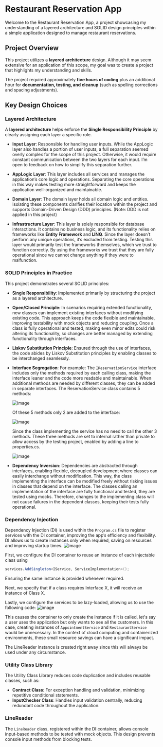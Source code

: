 # Restaurant Reservation App

Welcome to the Restaurant Reservation App, a project showcasing my understanding of a layered architecture and SOLID design principles within a simple application designed to manage restaurant reservations.

## Project Overview

This project utilizes a **layered architecture** design. Although it may seem extensive for an application of this scope, my goal was to create a project that highlights my understanding and skills.

The project required approximately **five hours of coding** plus an additional hour for **documentation, testing, and cleanup** (such as spelling corrections and spacing adjustments).

## Key Design Choices

### Layered Architecture

A **layered architecture** helps enforce the **Single Responsibility Principle** by clearly assigning each layer a specific role.

- **Input Layer**: Responsible for handling user inputs. While the AppLogic layer also handles a portion of user inputs, a full separation seemed overly complex for the scope of this project. Otherwise, it would require constant communication between the two layers for each input. I’m open to feedback on how to simplify this separation further.
  
- **AppLogic Layer**: This layer includes all services and manages the application’s core logic and operations. Separating the core operations in this way makes testing more straightforward and keeps the application well-organized and maintainable.

- **Domain Layer**: The domain layer holds all domain logic and entities. Isolating these components clarifies their location within the project and supports Domain-Driven Design (DDD) principles. (Note: DDD is not applied in this project)

- **Infrastructure Layer**: This layer is solely responsible for database interactions. It contains no business logic, and its functionality relies on frameworks like **Entity Framework** and **LINQ**. Since the layer doesn’t perform any unique operations, it’s excluded from testing. Testing this layer would primarily test the frameworks themselves, which we trust to function correctly. By using the frameworks we trust that they are fully operational since we cannot change anything if they were to malfunction.

### SOLID Principles in Practice

This project demonstrates several SOLID principles:

- **Single Responsibility**: Implemented primarily by structuring the project as a layered architecture.
  
- **Open/Closed Principle**: In scenarios requiring extended functionality, new classes can implement existing interfaces without modifying existing code. This approach keeps the code flexible and maintainable, improving testability with mock objects and reducing coupling.
Once a class is fully operational and tested, making even minor edits could risk altering its functionality, so changes are better managed by extending functionality through interfaces.
  
- **Liskov Substitution Principle**: Ensured through the use of interfaces, the code abides by Liskov Substitution principles by enabling classes to be interchanged seamlessly.
  
- **Interface Segregation**: For example: The `IReservationService` interface includes only the methods required by each calling class, making the interface leaner and the code more readable and maintainable. When additional methods are   needed by different classes, they can be added in separate interfaces.
  The ReservationService class contains 5 methods:
  
  ![image](https://github.com/user-attachments/assets/cbe29f66-a68e-4c38-abdd-22b522b5161f)

  Of these 5 methods only 2 are added to the interface:

  ![image](https://github.com/user-attachments/assets/b94514c6-ed4b-468c-b5fd-a996d18af6e7)

  Since the class implementing the service has no need to call the other 3 methods.
  These three methods are set to internal rather than private to allow access by the testing project, enabled by adding a line to properties.cs.

  ![image](https://github.com/user-attachments/assets/5caf37c1-2655-4099-bcc2-db17b81a0173)

- **Dependency Inversion**: Dependencies are abstracted through interfaces, enabling flexible, decoupled development where classes can easily interchange without modification. This way, the class implementing the interface can be modified freely without risking issues in classes that depend on the interface.
The classes calling an implementation of the interface are fully functional and tested, they are tested using mocks. Therefore, changes to the implementing class will not cause failures in the dependent classes, keeping their tests fully operational.

### Dependency Injection

Dependency Injection (DI) is used within the `Program.cs` file to register services with the DI container, improving the app’s efficiency and flexibility. DI allows us to create instances only when required, saving on resources and improving startup times.
![image](https://github.com/user-attachments/assets/af6c0fff-f653-4699-8b70-fc38dc28ad4f)

First, we configure the DI container to reuse an instance of each injectable class using 
```csharp
services.AddSingleton<IService, ServiceImplementation>();
```
Ensuring the same instance is provided whenever required.

Next, we specify that if a class requires Interface X, it will receive an instance of Class X.

Lastly, we configure the services to be lazy-loaded, allowing us to use the following code:
![image](https://github.com/user-attachments/assets/e6d8ede0-b81e-4f6a-ae34-996ff71699a5)

This causes the container to only create the instance if it is called, let's say a user uses the application but only wants to see all the customers. In this case, creating instances of `AppointmentService` and `RestaurantService` would be unnecessary. In the context of cloud computing and containerized environments, these small resource savings can have a significant impact.

The LineReader instance is created right away since this will always be used under any circumstance.

### Utility Class Library

The Utility Class Library reduces code duplication and includes reusable classes, such as:
- **Contract Class**: For exception handling and validation, minimizing repetitive conditional statements.
- **InputChecker Class**: Handles input validation centrally, reducing redundant code throughout the application.

### LineReader

The `LineReader` class, registered within the DI container, allows console input-based methods to be tested with mock objects. This design prevents console input methods from blocking tests.
